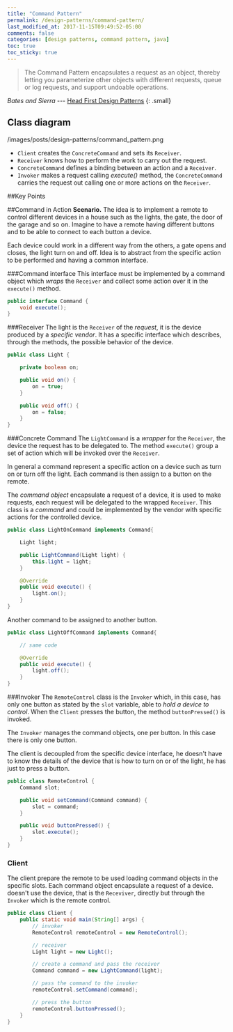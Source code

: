 ```yaml
---
title: "Command Pattern"
permalink: /design-patterns/command-pattern/
last_modified_at: 2017-11-15T09:49:52-05:00
comments: false
categories: [design patterns, command pattern, java]
toc: true
toc_sticky: true
---
```

>The Command Pattern encapsulates a request as an object, thereby letting you parameterize other objects with different requests, queue or log requests, and support undoable operations.

<cite>Bates and Sierra</cite> --- [Head First Design Patterns](http://shop.oreilly.com/product/9780596007126.do)
{: .small}

## Class diagram

/images/posts/design-patterns/command_pattern.png

* `Client` creates the `ConcreteCommand` and sets its `Receiver`.
* `Receiver` knows how to perform the work to carry out the request.
* `ConcreteCommand` defines a binding between an action and a `Receiver`.
* `Invoker` makes a request calling _execute()_ method, the `ConcreteCommand` carries the request out calling one or more actions on the `Receiver`.

##Key Points

##Command in Action
__Scenario.__ The idea is to implement a remote to control different devices in a house such as the lights, the gate, the door of the garage and so on. Imagine to have a remote having different buttons and to be able to connect to each button a device.

Each device could work in a different way from the others, a gate opens and closes, the light turn on and off. Idea is to abstract from the specific action to be performed and having a common interface.

###Command interface
This interface must be implemented by a command object which _wraps_ the `Receiver` and collect some action over it in the `execute()` method.

```java
public interface Command {
	void execute();
}
```

###Receiver
The light is the `Receiver` of the _request_, it is the device produced by a _specific vendor_. It has a specific interface which describes, through the methods, the possible behavior of the device.

```java
public class Light {

	private boolean on;

	public void on() {
		on = true;
	}

	public void off() {
		on = false;
	}
}
```

###Concrete Command
The `LightCommand` is a _wrapper_ for the `Receiver`, the device the request has to be delegated to. The method `execute()` group a set of action which will be invoked over the `Receiver`.

In general a command represent a specific action on a device such as turn on or turn off the light. Each command is then assign to a button on the remote.

The _command object_ encapsulate a request of a device, it is used to make requests, each request will be delegated to the wrapped `Receiver`.
This class is a _command_ and could be implemented by the vendor with specific actions for the controlled device.

```java
public class LightOnCommand implements Command{

	Light light;

	public LightCommand(Light light) {
		this.light = light;
	}

	@Override
	public void execute() {
		light.on();
	}
}
```

Another command to be assigned to another button.

```java
public class LightOffCommand implements Command{

	// same code

	@Override
	public void execute() {
		light.off();
	}
}
```

###Invoker
The `RemoteControl` class is the `Invoker` which, in this case, has only one button as stated by the `slot` variable, able to _hold a device to control_. When the `Client` presses the button, the method `buttonPressed()` is invoked.

The `Invoker` manages the command objects, one per button. In this case there is only one button.

The client is decoupled from the specific device interface, he doesn't have to know the details of the device that is how to turn on or of the light, he has just to press a button.

```java
public class RemoteControl {
	Command slot;

	public void setCommand(Command command) {
		slot = command;
	}

	public void buttonPressed() {
		slot.execute();
	}
}
```

### Client

The client prepare the remote to be used loading command objects in the specific slots. Each command object encapsulate a request of a device.
doesn't use the device, that is the `Receviver`, directly but through the `Invoker` which is the remote control.

```java
public class Client {
	public static void main(String[] args) {
		// invoker
		RemoteControl remoteControl = new RemoteControl();

		// receiver
		Light light = new Light();

		// create a command and pass the receiver
		Command command = new LightCommand(light);

		// pass the command to the invoker
		remoteControl.setCommand(command);

		// press the button
		remoteControl.buttonPressed();
	}
}
```
